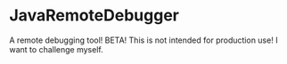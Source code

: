 # JavaRemoteDebugger
A remote debugging tool! BETA! This is not intended for production use!
I want to challenge myself.
